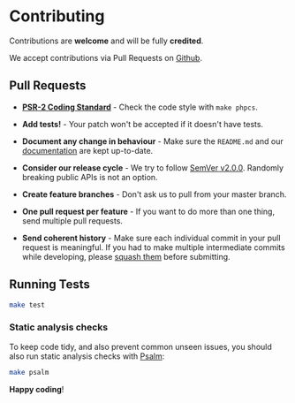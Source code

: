 Contributing
===

Contributions are **welcome** and will be fully **credited**.

We accept contributions via Pull Requests on [Github](https://github.com/vimeo/mill).

## Pull Requests

- **[PSR-2 Coding Standard](https://github.com/php-fig/fig-standards/blob/master/accepted/PSR-2-coding-style-guide.md)** - Check the code style with `make phpcs`.

- **Add tests!** - Your patch won't be accepted if it doesn't have tests.

- **Document any change in behaviour** - Make sure the `README.md` and our [documentation](https://github.com/vimeo/mill/master/docs) are kept up-to-date.

- **Consider our release cycle** - We try to follow [SemVer v2.0.0](http://semver.org/). Randomly breaking public APIs is not an option.

- **Create feature branches** - Don't ask us to pull from your master branch.

- **One pull request per feature** - If you want to do more than one thing, send multiple pull requests.

- **Send coherent history** - Make sure each individual commit in your pull request is meaningful. If you had to make multiple intermediate commits while developing, please [squash them](http://www.git-scm.com/book/en/v2/Git-Tools-Rewriting-History#Changing-Multiple-Commit-Messages) before submitting.

## Running Tests

```bash
make test
```

### Static analysis checks
To keep code tidy, and also prevent common unseen issues, you should also run static analysis checks with [Psalm](https://github.com/vimeo/psalm):

```bash
make psalm
```

**Happy coding**!

